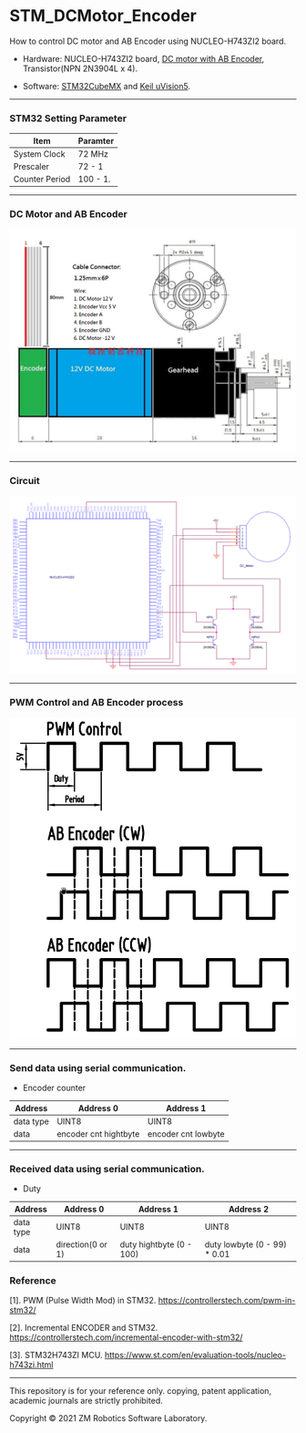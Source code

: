 # STM_DCMotor_Encoder
How to control DC motor and AB Encoder using NUCLEO-H743ZI2 board.

- Hardware:  NUCLEO-H743ZI2 board, [DC motor with AB Encoder](https://www.ruten.com.tw/item/show?21832476641790), Transistor(NPN 2N3904L x 4).

- Software: [STM32CubeMX](https://www.st.com/en/development-tools/stm32cubemx.html) and [Keil uVision5](https://www2.keil.com/mdk5/uvision/).

------

### STM32 Setting Parameter

| Item                     | Paramter    |
| ---                      | ---         |
| System Clock             | 72 MHz      |
| Prescaler                | 72 - 1      |
| Counter Period           | 100 - 1.    |

------

### DC Motor and AB Encoder

![image](https://github.com/qaz9517532846/STM_DCMotor_Encoder/blob/main/circuit/DCMotor.png)

------

### Circuit

![image](https://github.com/qaz9517532846/STM_DCMotor_Encoder/blob/main/circuit/circuit.png)

------

### PWM Control and AB Encoder process

![image](https://github.com/qaz9517532846/STM_DCMotor_Encoder/blob/main/circuit/PWM_ENCODER.png)

------

### Send data using serial communication.

- Encoder counter

| Address        | Address 0                  | Address 1                  |
| ---            | ---                        | ---                        |
| data type      | UINT8                      | UINT8                      |
| data           | encoder cnt hightbyte      | encoder cnt lowbyte        |

------

### Received data using serial communication.

- Duty

| Address        | Address 0                  | Address 1                  | Address 2|
| ---            | ---                        | ---                        | ---                           |
| data type      | UINT8                      | UINT8                      | UINT8                         |
| data           | direction(0 or 1)          | duty hightbyte (0 - 100)   | duty lowbyte (0 - 99) * 0.01  |

### Reference

[1]. PWM (Pulse Width Mod) in STM32. https://controllerstech.com/pwm-in-stm32/

[2]. Incremental ENCODER and STM32. https://controllerstech.com/incremental-encoder-with-stm32/

[3]. STM32H743ZI MCU. https://www.st.com/en/evaluation-tools/nucleo-h743zi.html

------

This repository is for your reference only. copying, patent application, academic journals are strictly prohibited.

Copyright © 2021 ZM Robotics Software Laboratory.

